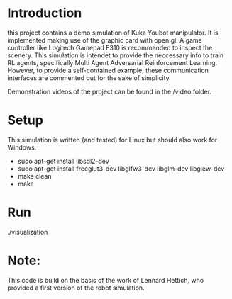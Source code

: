 # Introduction
this project contains a demo simulation of Kuka Youbot manipulator. 
It is implemented making use of the graphic card with open gl. A game controller like Logitech Gamepad F310 is recommended to inspect the scenery.
This simulation is intendet to provide the neccessary info to train RL agents, specifically Multi Agent Adversarial Reinforcement Learning. However, to provide a self-contained example, these communication interfaces are commented out for the sake of simplicity.

Demonstration videos of the project can be found in the /video folder.

# Setup
This simulation is written (and tested) for Linux but should also work for Windows.
 - sudo apt-get install libsdl2-dev  
 - sudo apt-get install freeglut3-dev libglfw3-dev libglm-dev libglew-dev 
 - make clean
 - make

 # Run
 ./visualization

 # Note:
 This code is build on the basis of the work of Lennard Hettich, who provided a first version of the robot simulation.
